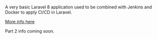 A very basic Laravel 8 application used to be combined with Jenkins and Docker to apply CI/CD in Laravel. 

[More info here](https://medium.com/@danielgara/configure-laravel-8-for-ci-cd-with-jenkins-and-github-part-1-58b9be304292)

Part 2 info coming soon.